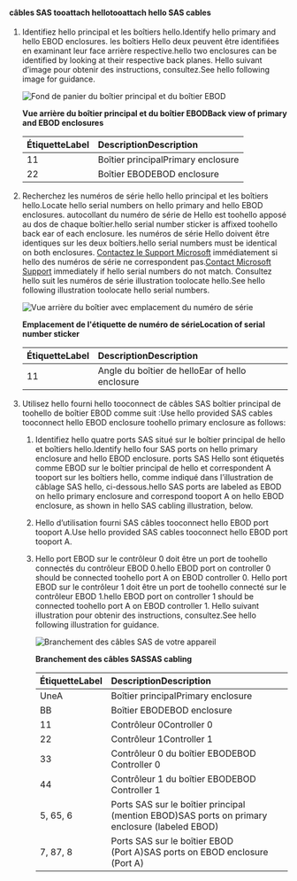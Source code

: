 <!--author=alkohli last changed:02/22/16-->

#### <a name="tooattach-hello-sas-cables"></a><span data-ttu-id="2a666-101">câbles SAS tooattach hello</span><span class="sxs-lookup"><span data-stu-id="2a666-101">tooattach hello SAS cables</span></span>
1. <span data-ttu-id="2a666-102">Identifiez hello principal et les boîtiers hello.</span><span class="sxs-lookup"><span data-stu-id="2a666-102">Identify hello primary and hello EBOD enclosures.</span></span> <span data-ttu-id="2a666-103">les boîtiers Hello deux peuvent être identifiées en examinant leur face arrière respective.</span><span class="sxs-lookup"><span data-stu-id="2a666-103">hello two enclosures can be identified by looking at their respective back planes.</span></span> <span data-ttu-id="2a666-104">Hello suivant d’image pour obtenir des instructions, consultez.</span><span class="sxs-lookup"><span data-stu-id="2a666-104">See hello following image for guidance.</span></span> 
   
    ![Fond de panier du boîtier principal et du boîtier EBOD](./media/storsimple-sas-cable-8600/HCSBackplaneofprimaryandEBODenclosure.png)
   
    <span data-ttu-id="2a666-106">**Vue arrière du boîtier principal et du boîtier EBOD**</span><span class="sxs-lookup"><span data-stu-id="2a666-106">**Back view of primary and EBOD enclosures**</span></span>
   
   | <span data-ttu-id="2a666-107">Étiquette</span><span class="sxs-lookup"><span data-stu-id="2a666-107">Label</span></span> | <span data-ttu-id="2a666-108">Description</span><span class="sxs-lookup"><span data-stu-id="2a666-108">Description</span></span> |
   |:--- |:--- |
   | <span data-ttu-id="2a666-109">1</span><span class="sxs-lookup"><span data-stu-id="2a666-109">1</span></span> |<span data-ttu-id="2a666-110">Boîtier principal</span><span class="sxs-lookup"><span data-stu-id="2a666-110">Primary enclosure</span></span> |
   | <span data-ttu-id="2a666-111">2</span><span class="sxs-lookup"><span data-stu-id="2a666-111">2</span></span> |<span data-ttu-id="2a666-112">Boîtier EBOD</span><span class="sxs-lookup"><span data-stu-id="2a666-112">EBOD enclosure</span></span> |
2. <span data-ttu-id="2a666-113">Recherchez les numéros de série hello hello principal et les boîtiers hello.</span><span class="sxs-lookup"><span data-stu-id="2a666-113">Locate hello serial numbers on hello primary and hello EBOD enclosures.</span></span> <span data-ttu-id="2a666-114">autocollant du numéro de série de Hello est toohello apposé au dos de chaque boîtier.</span><span class="sxs-lookup"><span data-stu-id="2a666-114">hello serial number sticker is affixed toohello back ear of each enclosure.</span></span> <span data-ttu-id="2a666-115">les numéros de série Hello doivent être identiques sur les deux boîtiers.</span><span class="sxs-lookup"><span data-stu-id="2a666-115">hello serial numbers must be identical on both enclosures.</span></span> <span data-ttu-id="2a666-116">[Contactez le Support Microsoft](../articles/storsimple/storsimple-contact-microsoft-support.md) immédiatement si hello des numéros de série ne correspondent pas.</span><span class="sxs-lookup"><span data-stu-id="2a666-116">[Contact Microsoft Support](../articles/storsimple/storsimple-contact-microsoft-support.md) immediately if hello serial numbers do not match.</span></span> <span data-ttu-id="2a666-117">Consultez hello suit les numéros de série illustration toolocate hello.</span><span class="sxs-lookup"><span data-stu-id="2a666-117">See hello following illustration toolocate hello serial numbers.</span></span>
   
    ![Vue arrière du boîtier avec emplacement du numéro de série](./media/storsimple-sas-cable-8600/HCSRearviewofenclosureindicatinglocationofserialnumbersticker.png)
   
    <span data-ttu-id="2a666-119">**Emplacement de l'étiquette de numéro de série**</span><span class="sxs-lookup"><span data-stu-id="2a666-119">**Location of serial number sticker**</span></span>
   
   | <span data-ttu-id="2a666-120">Étiquette</span><span class="sxs-lookup"><span data-stu-id="2a666-120">Label</span></span> | <span data-ttu-id="2a666-121">Description</span><span class="sxs-lookup"><span data-stu-id="2a666-121">Description</span></span> |
   |:--- |:--- |
   | <span data-ttu-id="2a666-122">1</span><span class="sxs-lookup"><span data-stu-id="2a666-122">1</span></span> |<span data-ttu-id="2a666-123">Angle du boîtier de hello</span><span class="sxs-lookup"><span data-stu-id="2a666-123">Ear of hello enclosure</span></span> |
3. <span data-ttu-id="2a666-124">Utilisez hello fourni hello tooconnect de câbles SAS boîtier principal de toohello de boîtier EBOD comme suit :</span><span class="sxs-lookup"><span data-stu-id="2a666-124">Use hello provided SAS cables tooconnect hello EBOD enclosure toohello primary enclosure as follows:</span></span>
   
   1. <span data-ttu-id="2a666-125">Identifiez hello quatre ports SAS situé sur le boîtier principal de hello et boîtiers hello.</span><span class="sxs-lookup"><span data-stu-id="2a666-125">Identify hello four SAS ports on hello primary enclosure and hello EBOD enclosure.</span></span> <span data-ttu-id="2a666-126">ports SAS Hello sont étiquetés comme EBOD sur le boîtier principal de hello et correspondent A tooport sur les boîtiers hello, comme indiqué dans l’illustration de câblage SAS hello, ci-dessous.</span><span class="sxs-lookup"><span data-stu-id="2a666-126">hello SAS ports are labeled as EBOD on hello primary enclosure and correspond tooport A on hello EBOD enclosure, as shown in hello SAS cabling illustration, below.</span></span>
   2. <span data-ttu-id="2a666-127">Hello d’utilisation fourni SAS câbles tooconnect hello EBOD port tooport A.</span><span class="sxs-lookup"><span data-stu-id="2a666-127">Use hello provided SAS cables tooconnect hello EBOD port tooport A.</span></span>
   3. <span data-ttu-id="2a666-128">Hello port EBOD sur le contrôleur 0 doit être un port de toohello connectés du contrôleur EBOD 0.</span><span class="sxs-lookup"><span data-stu-id="2a666-128">hello EBOD port on controller 0 should be connected toohello port A on EBOD controller 0.</span></span> <span data-ttu-id="2a666-129">Hello port EBOD sur le contrôleur 1 doit être un port de toohello connecté sur le contrôleur EBOD 1.</span><span class="sxs-lookup"><span data-stu-id="2a666-129">hello EBOD port on controller 1 should be connected toohello port A on EBOD controller 1.</span></span> <span data-ttu-id="2a666-130">Hello suivant illustration pour obtenir des instructions, consultez.</span><span class="sxs-lookup"><span data-stu-id="2a666-130">See hello following illustration for guidance.</span></span> 
      
      ![Branchement des câbles SAS de votre appareil](./media/storsimple-sas-cable-8600/HCSSAScablingforyourdevice.png)
      
      <span data-ttu-id="2a666-132">**Branchement des câbles SAS**</span><span class="sxs-lookup"><span data-stu-id="2a666-132">**SAS cabling**</span></span>
      
      | <span data-ttu-id="2a666-133">Étiquette</span><span class="sxs-lookup"><span data-stu-id="2a666-133">Label</span></span> | <span data-ttu-id="2a666-134">Description</span><span class="sxs-lookup"><span data-stu-id="2a666-134">Description</span></span> |
      |:--- |:--- |
      | <span data-ttu-id="2a666-135">Une</span><span class="sxs-lookup"><span data-stu-id="2a666-135">A</span></span> |<span data-ttu-id="2a666-136">Boîtier principal</span><span class="sxs-lookup"><span data-stu-id="2a666-136">Primary enclosure</span></span> |
      | <span data-ttu-id="2a666-137">B</span><span class="sxs-lookup"><span data-stu-id="2a666-137">B</span></span> |<span data-ttu-id="2a666-138">Boîtier EBOD</span><span class="sxs-lookup"><span data-stu-id="2a666-138">EBOD enclosure</span></span> |
      | <span data-ttu-id="2a666-139">1</span><span class="sxs-lookup"><span data-stu-id="2a666-139">1</span></span> |<span data-ttu-id="2a666-140">Contrôleur 0</span><span class="sxs-lookup"><span data-stu-id="2a666-140">Controller 0</span></span> |
      | <span data-ttu-id="2a666-141">2</span><span class="sxs-lookup"><span data-stu-id="2a666-141">2</span></span> |<span data-ttu-id="2a666-142">Contrôleur 1</span><span class="sxs-lookup"><span data-stu-id="2a666-142">Controller 1</span></span> |
      | <span data-ttu-id="2a666-143">3</span><span class="sxs-lookup"><span data-stu-id="2a666-143">3</span></span> |<span data-ttu-id="2a666-144">Contrôleur 0 du boîtier EBOD</span><span class="sxs-lookup"><span data-stu-id="2a666-144">EBOD Controller 0</span></span> |
      | <span data-ttu-id="2a666-145">4</span><span class="sxs-lookup"><span data-stu-id="2a666-145">4</span></span> |<span data-ttu-id="2a666-146">Contrôleur 1 du boîtier EBOD</span><span class="sxs-lookup"><span data-stu-id="2a666-146">EBOD Controller 1</span></span> |
      | <span data-ttu-id="2a666-147">5, 6</span><span class="sxs-lookup"><span data-stu-id="2a666-147">5, 6</span></span> |<span data-ttu-id="2a666-148">Ports SAS sur le boîtier principal (mention EBOD)</span><span class="sxs-lookup"><span data-stu-id="2a666-148">SAS ports on primary enclosure (labeled EBOD)</span></span> |
      | <span data-ttu-id="2a666-149">7, 8</span><span class="sxs-lookup"><span data-stu-id="2a666-149">7, 8</span></span> |<span data-ttu-id="2a666-150">Ports SAS sur le boîtier EBOD (Port A)</span><span class="sxs-lookup"><span data-stu-id="2a666-150">SAS ports on EBOD enclosure (Port A)</span></span> |

